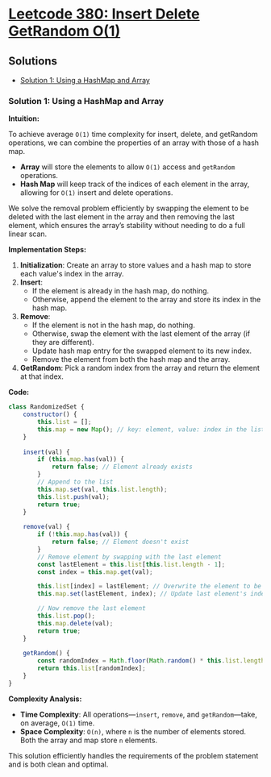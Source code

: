 # [Leetcode 380: Insert Delete GetRandom O(1)](https://leetcode.com/problems/insert-delete-getrandom-o1/)

## Solutions

- [Solution 1: Using a HashMap and Array](#solution-1-using-a-hashmap-and-array)

### Solution 1: Using a HashMap and Array

**Intuition:**

To achieve average `O(1)` time complexity for insert, delete, and getRandom operations, we can combine the properties of an array with those of a hash map.

- **Array** will store the elements to allow `O(1)` access and `getRandom` operations.
- **Hash Map** will keep track of the indices of each element in the array, allowing for `O(1)` insert and delete operations.

We solve the removal problem efficiently by swapping the element to be deleted with the last element in the array and then removing the last element, which ensures the array’s stability without needing to do a full linear scan.

**Implementation Steps:**

1. **Initialization**: Create an array to store values and a hash map to store each value's index in the array.
2. **Insert**:
   - If the element is already in the hash map, do nothing.
   - Otherwise, append the element to the array and store its index in the hash map.
3. **Remove**:
   - If the element is not in the hash map, do nothing.
   - Otherwise, swap the element with the last element of the array (if they are different).
   - Update hash map entry for the swapped element to its new index.
   - Remove the element from both the hash map and the array.
4. **GetRandom**: Pick a random index from the array and return the element at that index.

**Code:**

```javascript
class RandomizedSet {
    constructor() {
        this.list = [];
        this.map = new Map(); // key: element, value: index in the list
    }
    
    insert(val) {
        if (this.map.has(val)) {
            return false; // Element already exists
        }
        // Append to the list
        this.map.set(val, this.list.length);
        this.list.push(val);
        return true;
    }
    
    remove(val) {
        if (!this.map.has(val)) {
            return false; // Element doesn't exist
        }
        // Remove element by swapping with the last element
        const lastElement = this.list[this.list.length - 1];
        const index = this.map.get(val);

        this.list[index] = lastElement; // Overwrite the element to be removed with the last one
        this.map.set(lastElement, index); // Update last element's index in map

        // Now remove the last element
        this.list.pop();
        this.map.delete(val);
        return true;
    }
    
    getRandom() {
        const randomIndex = Math.floor(Math.random() * this.list.length);
        return this.list[randomIndex];
    }
}
```

**Complexity Analysis:**

- **Time Complexity**: All operations—`insert`, `remove`, and `getRandom`—take, on average, `O(1)` time.
- **Space Complexity**: `O(n)`, where `n` is the number of elements stored. Both the array and map store `n` elements. 

This solution efficiently handles the requirements of the problem statement and is both clean and optimal.

